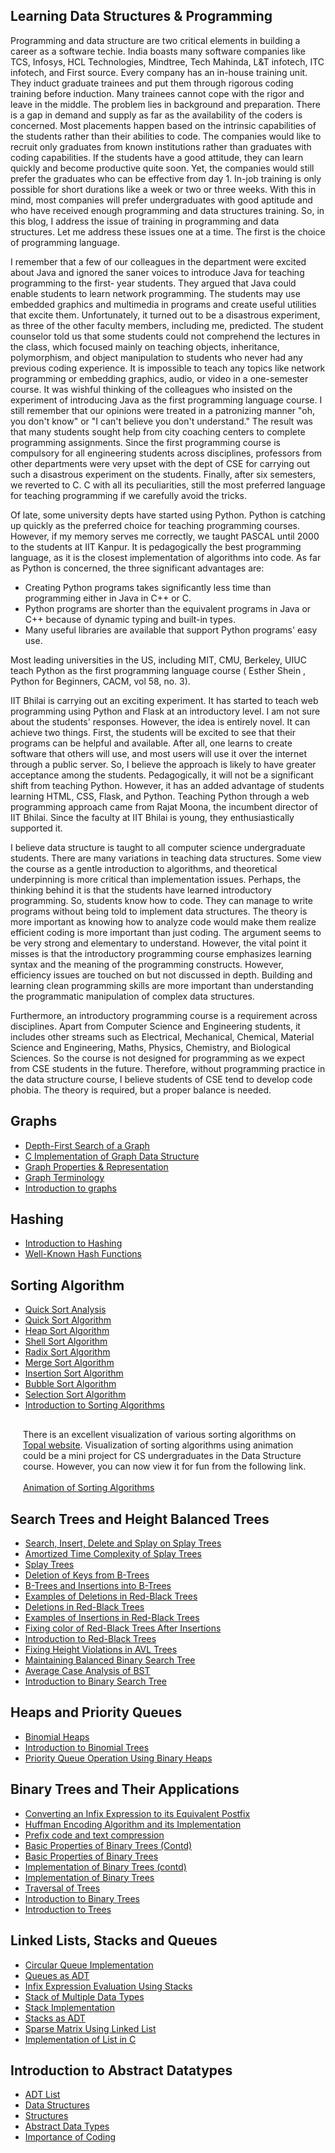 ## Learning Data Structures & Programming

Programming and data structure are two critical elements in building a career as a software techie. India boasts many software companies like TCS, Infosys, HCL 
Technologies, Mindtree, Tech Mahinda, L&T infotech, ITC infotech, and First source.  Every company has an in-house training unit. They induct graduate trainees and put 
them through rigorous coding training before induction. Many trainees cannot cope with the rigor and leave in the middle.
The problem lies in background and preparation. There is a gap in demand and supply as far as the availability of the coders is concerned. Most placements happen based 
on the intrinsic capabilities of the students rather than their abilities to code. The companies would like to recruit only graduates from known institutions rather 
than graduates with coding capabilities. If the students have a good attitude, they can learn quickly and become productive quite soon. Yet, the companies would still 
prefer the graduates who can be effective from day 1. In-job training is only possible for short durations like a week or two or three weeks. With this in mind, most 
companies will prefer undergraduates with good aptitude and who have received enough programming and data structures training. So, in this blog, I address the issue of 
training in programming and data structures. Let me address these issues one at a time. The first is the choice of programming language.

I remember that a few of our colleagues in the department were excited about Java and ignored the saner voices to introduce Java for teaching programming to the first-
year students. They argued that Java could enable students to learn network programming. The students may use embedded graphics and multimedia in programs and create 
useful utilities that excite them. Unfortunately, it turned out to be a disastrous experiment, as three of the other faculty members, including me, predicted. The 
student counselor told us that some students could not comprehend the lectures in the class, which focused mainly on teaching objects, inheritance, polymorphism, and 
object manipulation to students who never had any previous coding experience. It is impossible to teach any topics like network programming or embedding graphics, 
audio, or video in a one-semester course. It was wishful thinking of the colleagues who insisted on the experiment of introducing Java as the first programming 
language course. I still remember that our opinions were treated in a patronizing manner "oh, you don't know" or "I can't believe you don't understand." The result was 
that many students sought help from city coaching centers to complete programming assignments. Since the first programming course is compulsory for all engineering 
students across disciplines, professors from other departments were very upset with the dept of CSE for carrying out such a disastrous experiment on the students. 
Finally, after six semesters, we reverted to C. C with all its peculiarities, still the most preferred language for teaching programming if we carefully avoid the 
tricks. 

Of late, some university depts have started using Python. Python is catching up quickly as the preferred choice for teaching programming courses. However, if my memory 
serves me correctly, we taught PASCAL  until 2000 to the students at IIT Kanpur. It is pedagogically the best programming language, as it is the closest implementation 
of algorithms into code. As far as Python is concerned, the three significant advantages are: 
- Creating Python programs takes significantly less time than programming either in Java in C++ or C.
- Python programs are shorter than the equivalent programs in Java or C++ because of dynamic typing and built-in types.
- Many useful libraries are available that support Python programs' easy use.

Most leading universities in the US, including MIT, CMU, Berkeley, UIUC teach Python as the first programming language course ( Esther Shein , Python for Beginners, CACM, vol 58, no. 3).

IIT Bhilai is carrying out an exciting experiment. It has started to teach web programming using Python and Flask at an introductory level. I am not sure about the 
students' responses. However, the idea is entirely novel. It can achieve two things. First, the students will be excited to see that their programs can be helpful and 
available. After all, one learns to create software that others will use, and most users will use it over the internet through a public server. So, I believe the 
approach is likely to have greater acceptance among the students. Pedagogically, it will not be a significant shift from teaching Python. However, it has an added 
advantage of students learning HTML, CSS, Flask, and Python. Teaching Python through a web programming approach came from Rajat Moona, the incumbent director of IIT 
Bhilai. Since the faculty at IIT Bhilai is young, they enthusiastically supported it.

I believe data structure is taught to all computer science undergraduate students. There are many variations in teaching data structures. Some view the course as a 
gentle introduction to algorithms, and theoretical underpinning is more critical than implementation issues. Perhaps, the thinking behind it is that the students have 
learned introductory programming. So, students know how to code. They can manage to write programs without being told to implement data structures. The theory is more 
important as knowing how to analyze code would make them realize efficient coding is more important than just coding. The argument seems to be very strong and 
elementary to understand. However, the vital point it misses is that the introductory programming course emphasizes learning syntax and the meaning of the programming 
constructs. However, efficiency issues are touched on but not discussed in depth. Building and learning clean programming skills are more important than understanding 
the programmatic manipulation of complex data structures.

Furthermore, an introductory programming course is a requirement across disciplines. Apart from Computer Science and Engineering students, it includes other streams 
such as Electrical, Mechanical, Chemical, Material Science and Engineering, Maths, Physics, Chemistry, and Biological Sciences. So the course is not designed for 
programming as we expect from CSE students in the future. Therefore, without programming practice in the data structure course, I believe students of CSE tend to 
develop code phobia. The theory is required, but a proper balance is needed.

## Graphs

- [Depth-First Search of a Graph](HTML/graphSearch.md)
- [C Implementation of Graph Data Structure](HTML/graphImplementation.md)
- [Graph Properties & Representation](HTML/graphRepresentation.md)
- [Graph Terminology](HTML/graphTerminology.md)
- [Introduction to graphs](HTML/graphIntro.md)

## Hashing

- [Introduction to Hashing](HTML/hashing_intro.md)
- [Well-Known Hash Functions](HTML/)

## Sorting Algorithm

- [Quick Sort Analysis](HTML/analysisQuickSort.md)
- [Quick Sort Algorithm](HTML/quickSortAlgorithm.md)
- [Heap Sort Algorithm](HTML/heapSortAlgorithm.md)
- [Shell Sort Algorithm](HTML/shellSortAlgorithm.md)
- [Radix Sort Algorithm](HTML/radixSortAlgorithm.md)
- [Merge Sort Algorithm](HTML/mergeSortAlgorithm.md)
- [Insertion Sort Algorithm](HTML/insertionSort.md)
- [Bubble Sort Algorithm](HTML/bubbleSortingAlgorithm.md)
- [Selection Sort Algorithm](HTML/selectionSort.md)
- [Introduction to Sorting Algorithms](HTML/introToSortingAlgos.md)

<div style="margin: 30px 20px 10px 20px">
  There is an excellent visualization of various sorting algorithms on <a href="https://www.toptal.com/">Topal website</a>. 
Visualization of sorting algorithms using animation could be a mini project for CS 
undergraduates in the Data Structure course. However, you can now view it for fun from 
the following link.
<br>
<br>
<a href="https://www.toptal.com/developers/sorting-algorithms" target="_blank">Animation of Sorting Algorithms</a>
</div>

## Search Trees and Height Balanced Trees

- [Search, Insert, Delete and Splay on Splay Trees](HTML/InsertDeleteSplay.md)
- [Amortized Time Complexity of Splay Trees](HTML/AmortizedTimeSplaying.md)
- [Splay Trees](HTML/splayTree.md)
- [Deletion of Keys from B-Trees](HTML/deletionBTrees.md)
- [B-Trees and Insertions into B-Trees](HTML/introBtree.md)
- [Examples of Deletions in Red-Black Trees](HTML/rbDeletionExample.md)
- [Deletions in Red-Black Trees](HTML/rbDeletion.md)
- [Examples of Insertions in Red-Black Trees](HTML/rbInsertionExamples.md)
- [Fixing color of Red-Black Trees After Insertions](HTML/redBlackColorFixing.md)
- [Introduction to Red-Black Trees](HTML/redBlackTrees.md)
- [Fixing Height Violations in AVL Trees](HTML/avlHeightViolation.md)
- [Maintaining Balanced Binary Search Tree](HTML/avlTree.md)
- [Average Case Analysis of BST](HTML/BSTanalysis.md)
- [Introduction to Binary Search Tree](HTML/BSTintro.md)

## Heaps and Priority Queues

- [Binomial Heaps](HTML/binomialHeaps.md)
- [Introduction to Binomial Trees](HTML/binomialTrees.md)
- [Priority Queue Operation Using Binary Heaps](HTML/priorityQ.md) 

## Binary Trees and Their Applications

- [Converting an Infix Expression to its Equivalent Postfix](HTML/infixToPostfixExpression.md)
- [Huffman Encoding Algorithm and its Implementation](HTML/huffmanCodeImpl.md)
- [Prefix code and text compression](HTML/huffmanEncoding.md)
- [Basic Properties of Binary Trees (Contd)](HTML/moreOnBinaryTree.md)
- [Basic Properties of Binary Trees](HTML/binaryTreeProp.md)
- [Implementation of Binary Trees (contd)](HTML/treeImpContinue.md)
- [Implementation of Binary Trees](HTML/treeImplementation.md)
- [Traversal of Trees](HTML/treeTraversal.md)
- [Introduction to Binary Trees](HTML/binaryTrees.md)
- [Introduction to Trees](HTML/treesIntro.md)

## Linked Lists, Stacks and Queues

- [Circular Queue Implementation](HTML/queueCircular.md)
- [Queues as ADT](HTML/queuesADT.md)
- [Infix Expression Evaluation Using Stacks](HTML/inFixExpressionEvaluation.md)
- [Stack of Multiple Data Types](HTML/multiStack.md)
- [Stack Implementation](HTML/stackImplementation.md)
- [Stacks as ADT](HTML/stacksADT.md)
- [Sparse Matrix Using Linked List](HTML/sparseMatrix.md)
- [Implementation of List in C](HTML/listImplementation.md)

## Introduction to Abstract Datatypes

- [ADT List](HTML/adtList.md)
- [Data Structures](HTML/dataStructures.md)
- [Structures](HTML/structures.md)
- [Abstract Data Types](HTML/abstractDataTypes.md)
- [Importance of Coding](HTML/importanceOfcoding.md)
<br>
